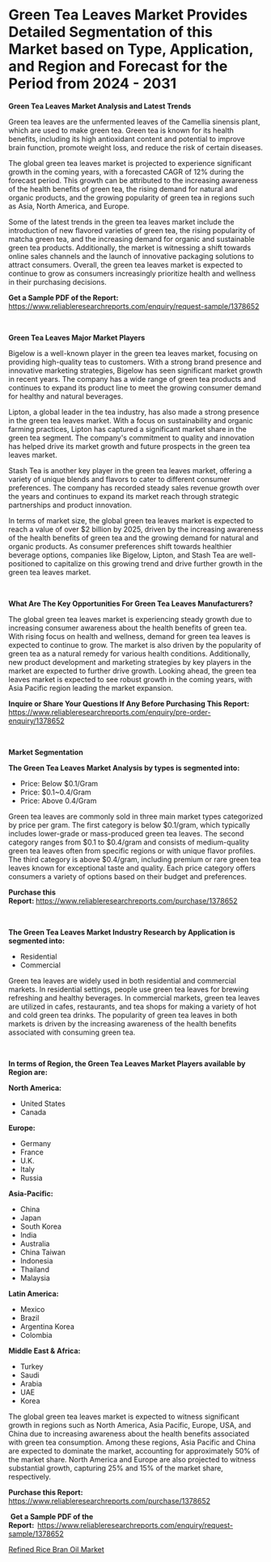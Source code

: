 <p><h1>Green Tea Leaves Market Provides Detailed Segmentation of this Market based on Type, Application, and Region and Forecast for the Period from 2024 - 2031</h1></p><p><strong>Green Tea Leaves Market Analysis and Latest Trends</strong></p>
<p><p>Green tea leaves are the unfermented leaves of the Camellia sinensis plant, which are used to make green tea. Green tea is known for its health benefits, including its high antioxidant content and potential to improve brain function, promote weight loss, and reduce the risk of certain diseases.</p><p>The global green tea leaves market is projected to experience significant growth in the coming years, with a forecasted CAGR of 12% during the forecast period. This growth can be attributed to the increasing awareness of the health benefits of green tea, the rising demand for natural and organic products, and the growing popularity of green tea in regions such as Asia, North America, and Europe.</p><p>Some of the latest trends in the green tea leaves market include the introduction of new flavored varieties of green tea, the rising popularity of matcha green tea, and the increasing demand for organic and sustainable green tea products. Additionally, the market is witnessing a shift towards online sales channels and the launch of innovative packaging solutions to attract consumers. Overall, the green tea leaves market is expected to continue to grow as consumers increasingly prioritize health and wellness in their purchasing decisions.</p></p>
<p><strong>Get a Sample PDF of the Report:&nbsp;</strong> <a href="https://www.reliableresearchreports.com/enquiry/request-sample/1378652">https://www.reliableresearchreports.com/enquiry/request-sample/1378652</a></p>
<p>&nbsp;</p>
<p><strong>Green Tea Leaves Major Market Players</strong></p>
<p><p>Bigelow is a well-known player in the green tea leaves market, focusing on providing high-quality teas to customers. With a strong brand presence and innovative marketing strategies, Bigelow has seen significant market growth in recent years. The company has a wide range of green tea products and continues to expand its product line to meet the growing consumer demand for healthy and natural beverages.</p><p>Lipton, a global leader in the tea industry, has also made a strong presence in the green tea leaves market. With a focus on sustainability and organic farming practices, Lipton has captured a significant market share in the green tea segment. The company's commitment to quality and innovation has helped drive its market growth and future prospects in the green tea leaves market.</p><p>Stash Tea is another key player in the green tea leaves market, offering a variety of unique blends and flavors to cater to different consumer preferences. The company has recorded steady sales revenue growth over the years and continues to expand its market reach through strategic partnerships and product innovation.</p><p>In terms of market size, the global green tea leaves market is expected to reach a value of over $2 billion by 2025, driven by the increasing awareness of the health benefits of green tea and the growing demand for natural and organic products. As consumer preferences shift towards healthier beverage options, companies like Bigelow, Lipton, and Stash Tea are well-positioned to capitalize on this growing trend and drive further growth in the green tea leaves market.</p></p>
<p>&nbsp;</p>
<p><strong>What Are The Key Opportunities For Green Tea Leaves Manufacturers?</strong></p>
<p><p>The global green tea leaves market is experiencing steady growth due to increasing consumer awareness about the health benefits of green tea. With rising focus on health and wellness, demand for green tea leaves is expected to continue to grow. The market is also driven by the popularity of green tea as a natural remedy for various health conditions. Additionally, new product development and marketing strategies by key players in the market are expected to further drive growth. Looking ahead, the green tea leaves market is expected to see robust growth in the coming years, with Asia Pacific region leading the market expansion.</p></p>
<p><strong>Inquire or Share Your Questions If Any Before Purchasing This Report:</strong> <a href="https://www.reliableresearchreports.com/enquiry/pre-order-enquiry/1378652">https://www.reliableresearchreports.com/enquiry/pre-order-enquiry/1378652</a></p>
<p>&nbsp;</p>
<p><strong>Market Segmentation</strong></p>
<p><strong>The Green Tea Leaves Market Analysis by types is segmented into:</strong></p>
<p><ul><li>Price: Below $0.1/Gram</li><li>Price: $0.1~0.4/Gram</li><li>Price: Above 0.4/Gram</li></ul></p>
<p><p>Green tea leaves are commonly sold in three main market types categorized by price per gram. The first category is below $0.1/gram, which typically includes lower-grade or mass-produced green tea leaves. The second category ranges from $0.1 to $0.4/gram and consists of medium-quality green tea leaves often from specific regions or with unique flavor profiles. The third category is above $0.4/gram, including premium or rare green tea leaves known for exceptional taste and quality. Each price category offers consumers a variety of options based on their budget and preferences.</p></p>
<p><strong>Purchase this Report:&nbsp;</strong><a href="https://www.reliableresearchreports.com/purchase/1378652">https://www.reliableresearchreports.com/purchase/1378652</a></p>
<p>&nbsp;</p>
<p><strong>The Green Tea Leaves Market Industry Research by Application is segmented into:</strong></p>
<p><ul><li>Residential</li><li>Commercial</li></ul></p>
<p><p>Green tea leaves are widely used in both residential and commercial markets. In residential settings, people use green tea leaves for brewing refreshing and healthy beverages. In commercial markets, green tea leaves are utilized in cafes, restaurants, and tea shops for making a variety of hot and cold green tea drinks. The popularity of green tea leaves in both markets is driven by the increasing awareness of the health benefits associated with consuming green tea.</p></p>
<p>&nbsp;</p>
<p><strong>In terms of Region, the Green Tea Leaves Market Players available by Region are:</strong></p>
<p>
    <p> <strong> North America: </strong>
        <ul>
            <li>United States</li>
            <li>Canada</li>
        </ul>
        </p> 
    <p> <strong> Europe: </strong>
        <ul>
            <li>Germany</li>
            <li>France</li>
            <li>U.K.</li>
            <li>Italy</li>
            <li>Russia</li>
        </ul>
        </p> 
    <p> <strong> Asia-Pacific: </strong>
        <ul>
            <li>China</li>
            <li>Japan</li>
            <li>South Korea</li>
            <li>India</li>
            <li>Australia</li>
            <li>China Taiwan</li>
            <li>Indonesia</li>
            <li>Thailand</li>
            <li>Malaysia</li>
        </ul>
        </p> 
    <p> <strong> Latin America: </strong>
        <ul>
            <li>Mexico</li>
            <li>Brazil</li>
            <li>Argentina Korea</li>
            <li>Colombia</li>
        </ul>
        </p> 
    <p> <strong> Middle East & Africa: </strong>
        <ul>
            <li>Turkey</li>
            <li>Saudi</li>
            <li>Arabia</li>
            <li>UAE</li>
            <li>Korea</li>
        </ul>
    </p>
    </p>
<p><p>The global green tea leaves market is expected to witness significant growth in regions such as North America, Asia Pacific, Europe, USA, and China due to increasing awareness about the health benefits associated with green tea consumption. Among these regions, Asia Pacific and China are expected to dominate the market, accounting for approximately 50% of the market share. North America and Europe are also projected to witness substantial growth, capturing 25% and 15% of the market share, respectively.</p></p>
<p><strong>Purchase this Report: </strong><a href="https://www.reliableresearchreports.com/purchase/1378652">https://www.reliableresearchreports.com/purchase/1378652</a></p>
<p>&nbsp;<strong>Get a Sample PDF of the Report:&nbsp;&nbsp;</strong><a href="https://www.reliableresearchreports.com/enquiry/request-sample/1378652">https://www.reliableresearchreports.com/enquiry/request-sample/1378652</a></p>
<p><strong></strong></p>
<p><p><a href="https://github.com/lbird53714/Market-Research-Report-List-4/blob/main/refined-rice-bran-oil-market.md">Refined Rice Bran Oil Market</a></p></p>